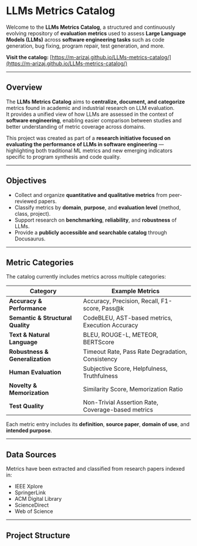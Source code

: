 # LLMs Metrics Catalog

Welcome to the **LLMs Metrics Catalog**, a structured and continuously evolving repository of **evaluation metrics** used to assess **Large Language Models (LLMs)** across **software engineering tasks** such as code generation, bug fixing, program repair, test generation, and more.

**Visit the catalog:** [https://m-arizaj.github.io/LLMs-metrics-catalog/](https://m-arizaj.github.io/LLMs-metrics-catalog/)

---

## Overview

The **LLMs Metrics Catalog** aims to **centralize, document, and categorize** metrics found in academic and industrial research on LLM evaluation.  
It provides a unified view of how LLMs are assessed in the context of **software engineering**, enabling easier comparison between studies and better understanding of metric coverage across domains.

This project was created as part of a **research initiative focused on evaluating the performance of LLMs in software engineering** — highlighting both traditional ML metrics and new emerging indicators specific to program synthesis and code quality.

---

## Objectives

- Collect and organize **quantitative and qualitative metrics** from peer-reviewed papers.
- Classify metrics by **domain**, **purpose**, and **evaluation level** (method, class, project).
- Support research on **benchmarking**, **reliability**, and **robustness** of LLMs.
- Provide a **publicly accessible and searchable catalog** through Docusaurus.

---

## Metric Categories

The catalog currently includes metrics across multiple categories:

| Category | Example Metrics |
|-----------|----------------|
| **Accuracy & Performance** | Accuracy, Precision, Recall, F1-score, Pass@k |
| **Semantic & Structural Quality** | CodeBLEU, AST-based metrics, Execution Accuracy |
| **Text & Natural Language** | BLEU, ROUGE-L, METEOR, BERTScore |
| **Robustness & Generalization** | Timeout Rate, Pass Rate Degradation, Consistency |
| **Human Evaluation** | Subjective Score, Helpfulness, Truthfulness |
| **Novelty & Memorization** | Similarity Score, Memorization Ratio |
| **Test Quality** | Non-Trivial Assertion Rate, Coverage-based metrics |

Each metric entry includes its **definition**, **source paper**, **domain of use**, and **intended purpose**.

---

## Data Sources

Metrics have been extracted and classified from research papers indexed in:
- IEEE Xplore  
- SpringerLink  
- ACM Digital Library  
- ScienceDirect  
- Web of Science  

---

## Project Structure

